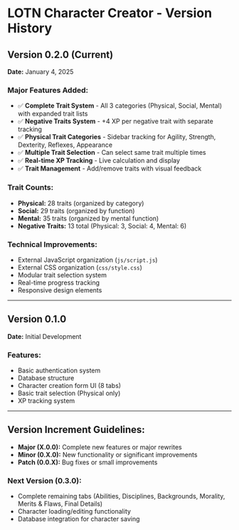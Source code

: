 # LOTN Character Creator - Version History

## Version 0.2.0 (Current)
**Date:** January 4, 2025

### Major Features Added:
- ✅ **Complete Trait System** - All 3 categories (Physical, Social, Mental) with expanded trait lists
- ✅ **Negative Traits System** - +4 XP per negative trait with separate tracking
- ✅ **Physical Trait Categories** - Sidebar tracking for Agility, Strength, Dexterity, Reflexes, Appearance
- ✅ **Multiple Trait Selection** - Can select same trait multiple times
- ✅ **Real-time XP Tracking** - Live calculation and display
- ✅ **Trait Management** - Add/remove traits with visual feedback

### Trait Counts:
- **Physical:** 28 traits (organized by category)
- **Social:** 29 traits (organized by function)
- **Mental:** 35 traits (organized by mental function)
- **Negative Traits:** 13 total (Physical: 3, Social: 4, Mental: 6)

### Technical Improvements:
- External JavaScript organization (`js/script.js`)
- External CSS organization (`css/style.css`)
- Modular trait selection system
- Real-time progress tracking
- Responsive design elements

---

## Version 0.1.0
**Date:** Initial Development

### Features:
- Basic authentication system
- Database structure
- Character creation form UI (8 tabs)
- Basic trait selection (Physical only)
- XP tracking system

---

## Version Increment Guidelines:
- **Major (X.0.0):** Complete new features or major rewrites
- **Minor (0.X.0):** New functionality or significant improvements
- **Patch (0.0.X):** Bug fixes or small improvements

### Next Version (0.3.0):
- Complete remaining tabs (Abilities, Disciplines, Backgrounds, Morality, Merits & Flaws, Final Details)
- Character loading/editing functionality
- Database integration for character saving
